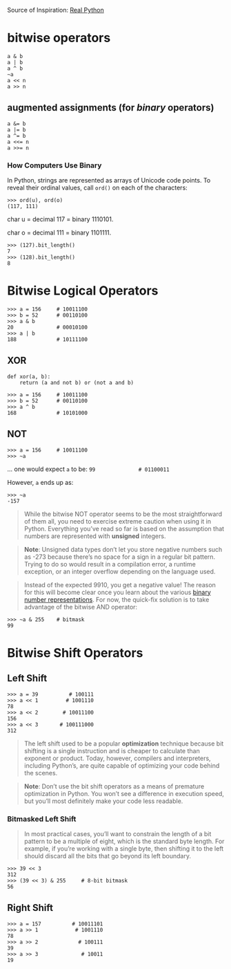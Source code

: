 Source of Inspiration: [Real Python](https://realpython.com/python-bitwise-operators/)

# bitwise operators
```
a & b
a | b
a ^ b
~a
a << n
a >> n
```

## augmented assignments (for *binary* operators)
```
a &= b
a |= b
a ^= b
a <<= n
a >>= n
```

### How Computers Use Binary
In Python, strings are represented as arrays of Unicode code points. To reveal their ordinal values, call `ord()` on each of the characters:

```Py
>>> ord(u), ord(o)
(117, 111)
```

char u = decimal 117 = binary 1110101.

char o = decimal 111 = binary 1101111.

```Py
>>> (127).bit_length()
7
>>> (128).bit_length()
8
```

# Bitwise Logical Operators
```Py
>>> a = 156     # 10011100
>>> b = 52      # 00110100
>>> a & b
20              # 00010100
>>> a | b
188             # 10111100
```

## XOR
```Py
def xor(a, b):
    return (a and not b) or (not a and b)

>>> a = 156     # 10011100
>>> b = 52      # 00110100
>>> a ^ b
168             # 10101000
```

## NOT
```Py
>>> a = 156     # 10011100
>>> ~a
```
... one would expect `a` to be:
`99              # 01100011`

However, `a` ends up as:

```Py
>>> ~a
-157
```

> While the bitwise NOT operator seems to be the most straightforward of them all, you need to exercise extreme caution when using it in Python. Everything you’ve read so far is based on the assumption that numbers are represented with **unsigned** integers.

> **Note**: Unsigned data types don’t let you store negative numbers such as -273 because there’s no space for a sign in a regular bit pattern. Trying to do so would result in a compilation error, a runtime exception, or an integer overflow depending on the language used.

> Instead of the expected 9910, you get a negative value! The reason for this will become clear once you learn about the various [binary number representations](https://realpython.com/python-bitwise-operators/#binary-number-representations). For now, the quick-fix solution is to take advantage of the bitwise AND operator:

```Py
>>> ~a & 255    # bitmask
99
```

# Bitwise Shift Operators

## Left Shift
```Py
>>> a = 39          # 100111
>>> a << 1         # 1001110
78
>>> a << 2        # 10011100
156
>>> a << 3       # 100111000
312
```

> The left shift used to be a popular **optimization** technique because bit shifting is a single instruction and is cheaper to calculate than exponent or product. Today, however, compilers and interpreters, including Python’s, are quite capable of optimizing your code behind the scenes.

> **Note**: Don’t use the bit shift operators as a means of premature optimization in Python. You won’t see a difference in execution speed, but you’ll most definitely make your code less readable.

### Bitmasked Left Shift

> In most practical cases, you’ll want to constrain the length of a bit pattern to be a multiple of eight, which is the standard byte length. For example, if you’re working with a single byte, then shifting it to the left should discard all the bits that go beyond its left boundary.

```Py
>>> 39 << 3
312
>>> (39 << 3) & 255     # 8-bit bitmask
56
```

## Right Shift
```Py
>>> a = 157          # 10011101
>>> a >> 1            # 1001110
78
>>> a >> 2             # 100111
39
>>> a >> 3              # 10011
19
```

